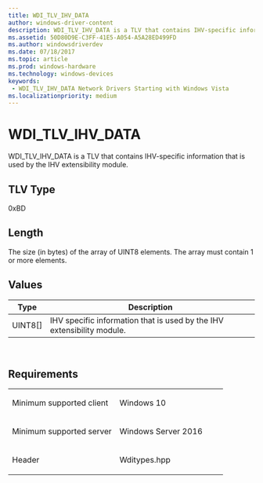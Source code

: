 ```yaml
---
title: WDI_TLV_IHV_DATA
author: windows-driver-content
description: WDI_TLV_IHV_DATA is a TLV that contains IHV-specific information that is used by the IHV extensibility module.
ms.assetid: 50D80D9E-C3FF-41E5-A054-A5A28ED499FD
ms.author: windowsdriverdev 
ms.date: 07/18/2017 
ms.topic: article 
ms.prod: windows-hardware 
ms.technology: windows-devices 
keywords:
 - WDI_TLV_IHV_DATA Network Drivers Starting with Windows Vista
ms.localizationpriority: medium
---
```


# WDI\_TLV\_IHV\_DATA


WDI\_TLV\_IHV\_DATA is a TLV that contains IHV-specific information that is used by the IHV extensibility module.

## TLV Type


0xBD

## Length


The size (in bytes) of the array of UINT8 elements. The array must contain 1 or more elements.

## Values


| Type      | Description                                                            |
|-----------|------------------------------------------------------------------------|
| UINT8\[\] | IHV specific information that is used by the IHV extensibility module. |

 

Requirements
------------

<table>
<colgroup>
<col width="50%" />
<col width="50%" />
</colgroup>
<tbody>
<tr class="odd">
<td><p>Minimum supported client</p></td>
<td><p>Windows 10</p></td>
</tr>
<tr class="even">
<td><p>Minimum supported server</p></td>
<td><p>Windows Server 2016</p></td>
</tr>
<tr class="odd">
<td><p>Header</p></td>
<td>Wditypes.hpp</td>
</tr>
</tbody>
</table>

 

 




